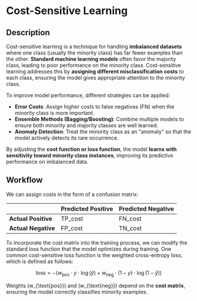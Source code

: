 # Cost-Sensitive Learning

## Description

Cost-sensitive learning is a technique for handling **imbalanced datasets** where one class (usually the minority class) has far fewer examples than the other. **Standard machine learning models** often favor the majority class, leading to poor performance on the minority class.
Cost-sensitive learning addresses this by **assigning different misclassification costs** to each class, ensuring the model gives appropriate attention to the minority class.

To improve model performance, different strategies can be applied:

- **Error Costs**: Assign higher costs to false negatives (FN) when the minority class is more important.
- **Ensemble Methods (Bagging/Boosting)**: Combine multiple models to ensure both minority and majority classes are well learned.
- **Anomaly Detection**: Treat the minority class as an "anomaly" so that the model actively detects its rare occurrence.

By adjusting the **cost function or loss function**, the model **learns with sensitivity toward minority class instances**, improving its predictive performance on imbalanced data.

## Workflow

We can assign costs in the form of a confusion matrix:

|                     | Predicted Positive | Predicted Negative |
| ------------------- | ------------------ | ------------------ |
| **Actual Positive** | TP_cost            | FN_cost            |
| **Actual Negative** | FP_cost            | TN_cost            |

To incorporate the cost matrix into the training process, we can modify the standard loss function that the model optimizes during training.
One common cost-sensitive loss function is the weighted cross-entropy loss, which is defined as follows:

$$
\text{loss} = - (w_{\text{pos}} \cdot y \cdot \log(\hat{y}) + w_{\text{neg}} \cdot (1 - y) \cdot \log(1 - \hat{y}))
$$

Weights \(w_{\text{pos}}\) and \(w_{\text{neg}}\) depend on the **cost matrix**, ensuring the model correctly classifies minority examples.
